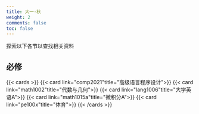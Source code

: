 ```yaml
---
title: 大一·秋
weight: 2
comments: false
toc: false
---
```

探索以下各节以查找相关资料
## 必修
<!--more-->
{{< cards >}}
{{< card link="comp2021"title="高级语言程序设计">}}
{{< card link="math1002"title="代数与几何">}}
{{< card link="lang1006"title="大学英语A">}}
{{< card link="math1015a"title="微积分A">}}
{{< card link="pe100x"title="体育">}}
{{< /cards >}}




